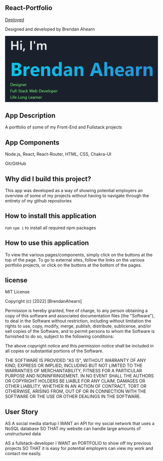 ## React-Portfolio
[Deployed](http://arcanaut.github.io/React-Portfolio/)

Designed and developed by Brendan Ahearn

![portfolio](https://github.com/Arcanaut/React-Portfolio/blob/main/images/portfolio.png)
## App Description
A portfolio of some of my Front-End and Fullstack projects

## App Components

Node.js,
React,
React-Router,
HTML,
CSS,
Chakra-UI

Git/GitHub
## Why did I build this project?
This app was developed as a way of showing potential employers an overview of some of my projects without having to navigate through the entirety of my github repositories 

## How to install this application
run `npm i` to install all required npm packages
## How to use this application
To view the various pages/components, simply click on the buttons at the top of the page. To go to external sites, follow the links on the various portfolio projects, or click on the buttons at the bottom of the pages.

## license
MIT License

Copyright (c) [2022] [BrendanAhearn]

Permission is hereby granted, free of charge, to any person obtaining a copy of this software and associated documentation files (the "Software"), to deal in the Software without restriction, including without limitation the rights to use, copy, modify, merge, publish, distribute, sublicense, and/or sell copies of the Software, and to permit persons to whom the Software is furnished to do so, subject to the following conditions:

The above copyright notice and this permission notice shall be included in all copies or substantial portions of the Software.

THE SOFTWARE IS PROVIDED "AS IS", WITHOUT WARRANTY OF ANY KIND, EXPRESS OR IMPLIED, INCLUDING BUT NOT LIMITED TO THE WARRANTIES OF MERCHANTABILITY, FITNESS FOR A PARTICULAR PURPOSE AND NONINFRINGEMENT. IN NO EVENT SHALL THE AUTHORS OR COPYRIGHT HOLDERS BE LIABLE FOR ANY CLAIM, DAMAGES OR OTHER LIABILITY, WHETHER IN AN ACTION OF CONTRACT, TORT OR OTHERWISE, ARISING FROM, OUT OF OR IN CONNECTION WITH THE SOFTWARE OR THE USE OR OTHER DEALINGS IN THE SOFTWARE.

## User Story
AS A social media startup
I WANT an API for my social network that uses a NoSQL database
SO THAT my website can handle large amounts of unstructured data


AS a fullstack-developer
I WANT an PORTFOLIO to show off my previous projects
SO THAT it is easy for potential employers can view my work and contact me easily.
